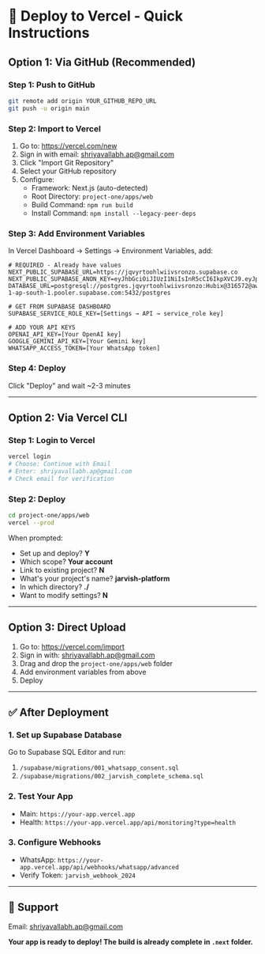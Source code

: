 # 🚀 Deploy to Vercel - Quick Instructions

## Option 1: Via GitHub (Recommended)

### Step 1: Push to GitHub
```bash
git remote add origin YOUR_GITHUB_REPO_URL
git push -u origin main
```

### Step 2: Import to Vercel
1. Go to: https://vercel.com/new
2. Sign in with email: shriyavallabh.ap@gmail.com
3. Click "Import Git Repository"
4. Select your GitHub repository
5. Configure:
   - Framework: Next.js (auto-detected)
   - Root Directory: `project-one/apps/web`
   - Build Command: `npm run build`
   - Install Command: `npm install --legacy-peer-deps`

### Step 3: Add Environment Variables
In Vercel Dashboard → Settings → Environment Variables, add:

```env
# REQUIRED - Already have values
NEXT_PUBLIC_SUPABASE_URL=https://jqvyrtoohlwiivsronzo.supabase.co
NEXT_PUBLIC_SUPABASE_ANON_KEY=eyJhbGciOiJIUzI1NiIsInR5cCI6IkpXVCJ9.eyJpc3MiOiJzdXBhYmFzZSIsInJlZiI6ImpxdnlydG9vaGx3aWl2c3JvbnpvIiwicm9sZSI6ImFub24iLCJpYXQiOjE3NTU2MTQ2MTYsImV4cCI6MjA3MTE5MDYxNn0.QRiWtn4MKvo5bfDFNlSthz6eYBLaA4qkAEqSn1cmYgY
DATABASE_URL=postgresql://postgres.jqvyrtoohlwiivsronzo:Hubix@316572@aws-1-ap-south-1.pooler.supabase.com:5432/postgres

# GET FROM SUPABASE DASHBOARD
SUPABASE_SERVICE_ROLE_KEY=[Settings → API → service_role key]

# ADD YOUR API KEYS
OPENAI_API_KEY=[Your OpenAI key]
GOOGLE_GEMINI_API_KEY=[Your Gemini key]
WHATSAPP_ACCESS_TOKEN=[Your WhatsApp token]
```

### Step 4: Deploy
Click "Deploy" and wait ~2-3 minutes

---

## Option 2: Via Vercel CLI

### Step 1: Login to Vercel
```bash
vercel login
# Choose: Continue with Email
# Enter: shriyavallabh.ap@gmail.com
# Check email for verification
```

### Step 2: Deploy
```bash
cd project-one/apps/web
vercel --prod
```

When prompted:
- Set up and deploy? **Y**
- Which scope? **Your account**
- Link to existing project? **N**
- What's your project's name? **jarvish-platform**
- In which directory? **./**
- Want to modify settings? **N**

---

## Option 3: Direct Upload

1. Go to: https://vercel.com/import
2. Sign in with: shriyavallabh.ap@gmail.com
3. Drag and drop the `project-one/apps/web` folder
4. Add environment variables from above
5. Deploy

---

## ✅ After Deployment

### 1. Set up Supabase Database
Go to Supabase SQL Editor and run:
1. `/supabase/migrations/001_whatsapp_consent.sql`
2. `/supabase/migrations/002_jarvish_complete_schema.sql`

### 2. Test Your App
- Main: `https://your-app.vercel.app`
- Health: `https://your-app.vercel.app/api/monitoring?type=health`

### 3. Configure Webhooks
- WhatsApp: `https://your-app.vercel.app/api/webhooks/whatsapp/advanced`
- Verify Token: `jarvish_webhook_2024`

---

## 📱 Support
Email: shriyavallabh.ap@gmail.com

**Your app is ready to deploy! The build is already complete in `.next` folder.**